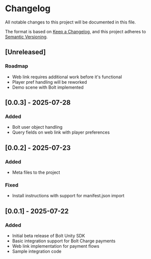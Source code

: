 # Changelog

All notable changes to this project will be documented in this file.

The format is based on [Keep a Changelog](https://keepachangelog.com/en/1.0.0/),
and this project adheres to [Semantic Versioning](https://semver.org/spec/v2.0.0.html).

## [Unreleased]

### Roadmap
- Web link requires additional work before it's functional
- Player pref handling will be reworked
- Demo scene with Bolt implemented

## [0.0.3] - 2025-07-28

### Added
- Bolt user object handling
- Query fields on web link with player preferences

## [0.0.2] - 2025-07-23

### Added
- Meta files to the project

### Fixed
- Install instructions with support for manifest.json import

## [0.0.1] - 2025-07-22

### Added
- Initial beta release of Bolt Unity SDK
- Basic integration support for Bolt Charge payments
- Web link implementation for payment flows
- Sample integration code
